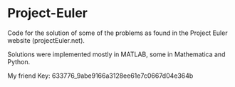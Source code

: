 # Project-Euler
Code for the solution of some of the problems as found in the Project Euler website (projectEuler.net).


Solutions were implemented mostly in MATLAB, some in Mathematica and Python. 

My friend Key: 633776_9abe9166a3128ee61e7c0667d04e364b
